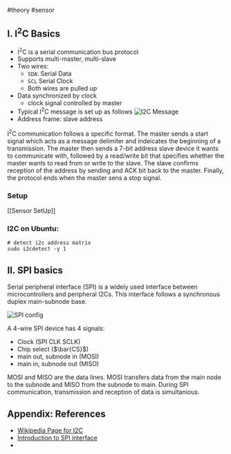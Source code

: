 #theory #sensor

## I. I<sup>2</sup>C Basics

- I<sup>2</sup>C is a serial communication bus protocol
- Supports multi-master, multi-slave
- Two wires:
	- `SDA`: Serial Data
	- `SCL` Serial Clock
	- Both wires are pulled up
- Data synchronized by clock
	- clock signal controlled by master
- Typical I<sup>2</sup>C message is set up as follows
![I2C Message](https://www.circuitbasics.com/wp-content/uploads/2016/01/Introduction-to-I2C-Message-Frame-and-Bit-2-1024x258.png)
- Address frame: slave address

I<sup>2</sup>C communication follows a specific format. The master sends a start signal which acts as a message delimiter and indeicates the beginning of a transmission. The master then sends a 7-bit address slave device it wants to communicate with, followed by a read/write bit that specifies whether the master wants to read from or write to the slave. The slave confirms reception of the address by sending and ACK bit back to the master. Finally, the protocol ends when the master sens a stop signal.

### Setup
[[Sensor SetUp]]

### I2C on Ubuntu:

```shell
# detect i2c address matrix
sudo i2cdetect -y 1
```


## II. SPI basics

Serial peripheral interface (SPI) is a widely used interface between microcontrollers and peripheral I2Cs. This interface follows a synchronous duplex main-subnode base. 

![SPI config](https://www.analog.com/-/media/images/analog-dialogue/en/volume-52/number-3/articles/introduction-to-spi-interface/205973_fig_01.svg?la=en&imgver=3)

A 4-wire SPI device has 4 signals:
- Clock (SPI CLK SCLK)
- Chip select ($\bar{CS}$)
-   main out, subnode in (MOSI)
-   main in, subnode out (MISO)

MOSI and MISO are the data lines. MOSI transfers data from the main node to the subnode and MISO from the subnode to main. During SPI communication, transmission and reception of data is simultanious. 


## Appendix: References
- [Wikipedia Page for I2C ](https://en.wikipedia.org/wiki/I%C2%B2C)
- [Introduction to SPI interface](https://www.analog.com/en/analog-dialogue/articles/introduction-to-spi-interface.html)
- 